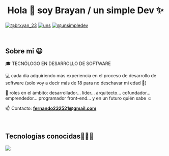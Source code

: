 <h1 align="center">Hola 👋  soy Brayan / un simple Dev ✨ </h1> 


<a href="https://www.tiktok.com/@brxyan_23" target="blank"><img align="center" src="https://img.shields.io/badge/TikTok-000000?style=for-the-badge&logo=tiktok&logoColor=white" alt="@brxyan_23"/></a>
<a href="https://fb.com/Brayan Juliao" target="blank"><img align="center" src="https://img.shields.io/badge/Facebook-1877F2?style=for-the-badge&logo=facebook&logoColor=white" alt="uns"  /></a>
<a href = "mailto:unsimpledev@gmail.com" target="blank"><img align="center" src="https://img.shields.io/badge/Gmail-D14836?style=for-the-badge&logo=gmail&logoColor=white" alt="@unsimpledev"  /></a>
  </p>
<br>
<h2>Sobre mi 😃</h2>
<!--Intro start-->

<p align="left">
🎓 TECNÓLOGO EN DESARROLLO DE SOFTWARE

💻 cada dia adquiriendo más experiencia en el proceso de desarrollo de software (solo voy a decir más de 18 para no deschavar mi edad 🙈)

📝 roles en el ámbito: desarrollador... líder... arquitecto... cofundador... emprendedor... programador front-end... y en un futuro quién sabe ☺️

📫 Contacto: **fernando232521@gmail.com**
<!--Intro end-->
  </p>
<br>

<h2 >Tecnologías conocidas👨🏻‍💻</h2>
<!--tech stack icons-->
<p align="left">
  <a href="https://skillicons.dev">
    <img src="https://skillicons.dev/icons?i=androidstudio,c,cs,cpp,java,php,dart,flutter,py,dotnet,css,html,js,nodejs,mysql,sqlite,firebase,gtk,git,github,docker,materialui,postman,eclipse,vscode,bash,linux,ai,ps&perline=12" />
  </a>
</p>
<br>
<!-------------------------->
<div id="proyectos">


<!------------------------->


